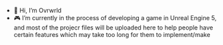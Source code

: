 - 👋 Hi, I’m Ovrwrld
- 🎮 I’m currently in the process of developing a game in Unreal Engine 5, and most of the projecr files will be uploaded here to help people have certain features which may take too long for them to implement/make

<!---
OvrwrldDev/OvrwrldDev is a ✨ special ✨ repository because its `README.md` (this file) appears on your GitHub profile.
You can click the Preview link to take a look at your changes.
--->
